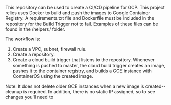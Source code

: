 This repository can be used to create a CI/CD pipeline for GCP. This project relies uses Docker to build and push the images to Google Container Registry. A requirements.txt file and Dockerfile must be included in the repository for the Build Trigger not to fail. Examples of these files can be found in the /helpers/ folder.

The workflow is:

1. Create a VPC, subnet, firewall rule. 
2. Create a repository.
3. Create a cloud build trigger that listens to the repository. Whenever something is pushed to master, the cloud build trigger creates an image, pushes it to the container registry, and builds a GCE instance with ContainerOS using the created image.

Note: It does not delete older GCE instances when a new image is created-- cleanup is required. In addition, there is no static IP assigned, so to see changes you'll need to 
